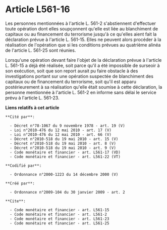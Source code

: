 # Article L561-16

Les personnes mentionnées à l'article L. 561-2 s'abstiennent d'effectuer toute opération dont elles soupçonnent qu'elle est
liée au blanchiment de capitaux ou au financement du terrorisme jusqu'à ce qu'elles aient fait la déclaration prévue à
l'article L. 561-15. Elles ne peuvent alors procéder à la réalisation de l'opération que si les conditions prévues au
quatrième alinéa de l'article L. 561-25 sont réunies. 

Lorsqu'une opération devant faire l'objet de la déclaration prévue à l'article L. 561-15 a déjà été réalisée, soit parce
qu'il a été impossible de surseoir à son exécution, soit que son report aurait pu faire obstacle à des investigations portant
sur une opération suspectée de blanchiment des capitaux ou de financement du terrorisme, soit qu'il est apparu
postérieurement à sa réalisation qu'elle était soumise à cette déclaration, la personne mentionnée à l'article L. 561-2 en
informe sans délai le service prévu à l'article L. 561-23.

**Liens relatifs à cet article**

	**Cité par**:

	  - Décret n°78-1067 du 9 novembre 1978 - art. 19 (V)
	  - Loi n°2010-476 du 12 mai 2010 - art. 17 (V)
	  - Loi n°2010-476 du 12 mai 2010 - art. 66 (V)
	  - Décret n°2010-518 du 19 mai 2010 - art. 15 (V)
	  - Décret n°2010-518 du 19 mai 2010 - art. 8 (V)
	  - Décret n°2010-518 du 19 mai 2010 - art. 9 (V)
	  - Code monétaire et financier - art. L561-17 (VD)
	  - Code monétaire et financier - art. L561-22 (VT)

	**Codifié par**:

	  - Ordonnance n°2000-1223 du 14 décembre 2000 (V)

	**Créé par**:

	  - Ordonnance n°2009-104 du 30 janvier 2009 - art. 2

	**Cite**:

	  - Code monétaire et financier - art. L561-15
	  - Code monétaire et financier - art. L561-2
	  - Code monétaire et financier - art. L561-23
	  - Code monétaire et financier - art. L561-25

